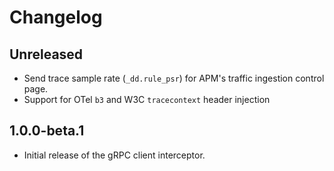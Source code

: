 # Changelog

## Unreleased

* Send trace sample rate (`_dd.rule_psr`) for APM's traffic ingestion control page.
* Support for OTel `b3` and W3C `tracecontext` header injection

## 1.0.0-beta.1

* Initial release of the gRPC client interceptor.
